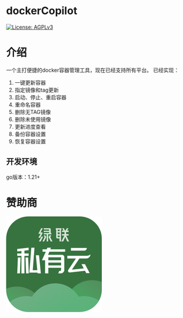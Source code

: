 # dockerCopilot
<a href="https://www.gnu.org/licenses/agpl-3.0.en.html">
    <img alt="License: AGPLv3" src="https://shields.io/badge/License-AGPL%20v3-blue.svg">
  </a>

# 介绍

一个主打便捷的docker容器管理工具，现在已经支持所有平台。
已经实现：
1. 一键更新容器
2. 指定镜像和tag更新
3. 启动、停止、重启容器
4. 重命名容器
5. 删除无TAG镜像
6. 删除未使用镜像
7. 更新进度查看
8. 备份容器设置
9. 恢复容器设置

## 开发环境

go版本：1.21+

# 赞助商

![UGREEN](./assets/UGREEN.png)
